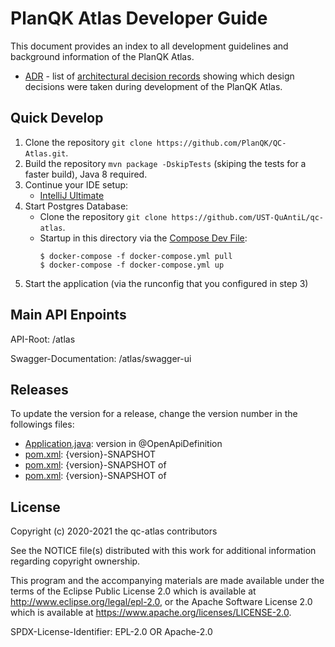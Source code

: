 # PlanQK Atlas Developer Guide

This document provides an index to all development guidelines and background information of the PlanQK Atlas.

- [ADR](../adr) - list of [architectural decision records](https://adr.github.io) showing which design decisions were taken during development of the PlanQK Atlas.

## Quick Develop

1. Clone the repository `git clone https://github.com/PlanQK/QC-Atlas.git`.
2. Build the repository `mvn package -DskipTests` (skiping the tests for a faster build), Java 8 required.
3. Continue your IDE setup:
    - [IntelliJ Ultimate](config/IntelliJ%20IDEA/)
4. Start Postgres Database:
    - Clone the repository `git clone https://github.com/UST-QuAntiL/qc-atlas`.
    - Startup in this directory via the [Compose Dev File](../../docker-compose.yml):
        ```
        $ docker-compose -f docker-compose.yml pull
        $ docker-compose -f docker-compose.yml up
        ``` 
5. Start the application (via the runconfig that you configured in step 3) 

## Main API Enpoints
API-Root: /atlas

Swagger-Documentation: /atlas/swagger-ui

## Releases
To update the version for a release, change the version number in the followings files: 
- [Application.java](../../org.planqk.atlas.web/src/main/java/org/planqk/atlas/web/Application.java): version in @OpenApiDefinition
- [pom.xml](../../pom.xml): <version>{version}-SNAPSHOT</version>
- [pom.xml](../../org.planqk.atlas.core/pom.xml): <version>{version}-SNAPSHOT</version> of <parent>
- [pom.xml](../../org.planqk.atlas.web/pom.xml): <version>{version}-SNAPSHOT</version> of <parent>

## License

Copyright (c) 2020-2021 the qc-atlas contributors

See the NOTICE file(s) distributed with this work for additional
information regarding copyright ownership.

This program and the accompanying materials are made available under the
terms of the Eclipse Public License 2.0 which is available at
http://www.eclipse.org/legal/epl-2.0, or the Apache Software License 2.0
which is available at https://www.apache.org/licenses/LICENSE-2.0.

SPDX-License-Identifier: EPL-2.0 OR Apache-2.0
